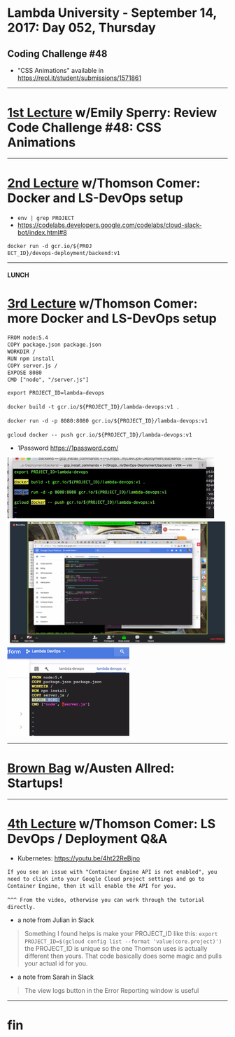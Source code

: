 # Lambda University - September 14, 2017: Day 052, Thursday
## Coding Challenge #48
- "CSS Animations" available in https://repl.it/student/submissions/1571861
***
# [1st Lecture](https://youtu.be/2M9caq3E8pM) w/Emily Sperry: Review Code Challenge #48: CSS Animations
***
# [2nd Lecture](VIDEO_RECORDED_BUT_DEPRECATED_PER_FOLLOWING_VIDDY) w/Thomson Comer: Docker and LS-DevOps setup
- `env | grep PROJECT`
- https://codelabs.developers.google.com/codelabs/cloud-slack-bot/index.html#8

```console
docker run -d gcr.io/${PROJ
ECT_ID}/devops-deployment/backend:v1
```

***
#### LUNCH
# [3rd Lecture](https://youtu.be/_76fHf8HcuY) w/Thomson Comer: more Docker and LS-DevOps setup
```
FROM node:5.4
COPY package.json package.json
WORKDIR /
RUN npm install
COPY server.js /
EXPOSE 8080
CMD ["node", "/server.js"]
```

```console
export PROJECT_ID=lambda-devops

docker build -t gcr.io/${PROJECT_ID}/lambda-devops:v1 .

docker run -d -p 8080:8080 gcr.io/${PROJECT_ID}/lambda-devops:v1

gcloud docker -- push gcr.io/${PROJECT_ID}/lambda-devops:v1
```

- 1Password https://1password.com/

![docker.png](docker.png)
![express_server.png](express_server.png)
![Dockerfile.png](Dockerfile.png)

***
# [Brown Bag](VIDEO_RECORDED_NOT_POSTED) w/Austen Allred: Startups!
***
# [4th Lecture](https://youtu.be/19Cjc88IDeE) w/Thomson Comer: LS DevOps / Deployment Q&A
- Kubernetes: https://youtu.be/4ht22ReBjno
```
If you see an issue with "Container Engine API is not enabled", you need to click into your Google Cloud project settings and go to Container Engine, then it will enable the API for you.

^^^ From the video, otherwise you can work through the tutorial directly.
```

- a note from Julian in Slack
> Something I found helps is make your PROJECT_ID like this:
> `export PROJECT_ID=$(gcloud config list --format 'value(core.project)')`
> the PROJECT_ID is unique so the one Thomson uses is actually different then yours. That code basically does some magic and pulls your actual id for you.

- a note from Sarah in Slack
> The view logs button in the Error Reporting window is useful

***
# fin
